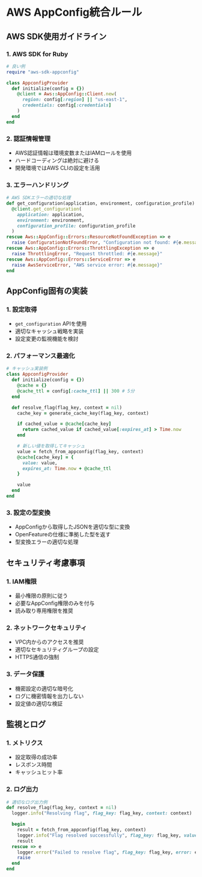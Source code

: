 # AWS AppConfig統合ルール

## AWS SDK使用ガイドライン

### 1. AWS SDK for Ruby
```ruby
# 良い例
require "aws-sdk-appconfig"

class AppconfigProvider
  def initialize(config = {})
    @client = Aws::AppConfig::Client.new(
      region: config[:region] || "us-east-1",
      credentials: config[:credentials]
    )
  end
end
```

### 2. 認証情報管理
- AWS認証情報は環境変数またはIAMロールを使用
- ハードコーディングは絶対に避ける
- 開発環境ではAWS CLIの設定を活用

### 3. エラーハンドリング
```ruby
# AWS SDKエラーの適切な処理
def get_configuration(application, environment, configuration_profile)
  @client.get_configuration(
    application: application,
    environment: environment,
    configuration_profile: configuration_profile
  )
rescue Aws::AppConfig::Errors::ResourceNotFoundException => e
  raise ConfigurationNotFoundError, "Configuration not found: #{e.message}"
rescue Aws::AppConfig::Errors::ThrottlingException => e
  raise ThrottlingError, "Request throttled: #{e.message}"
rescue Aws::AppConfig::Errors::ServiceError => e
  raise AwsServiceError, "AWS service error: #{e.message}"
end
```

## AppConfig固有の実装

### 1. 設定取得
- `get_configuration` APIを使用
- 適切なキャッシュ戦略を実装
- 設定変更の監視機能を検討

### 2. パフォーマンス最適化
```ruby
# キャッシュ実装例
class AppconfigProvider
  def initialize(config = {})
    @cache = {}
    @cache_ttl = config[:cache_ttl] || 300 # 5分
  end

  def resolve_flag(flag_key, context = nil)
    cache_key = generate_cache_key(flag_key, context)

    if cached_value = @cache[cache_key]
      return cached_value if cached_value[:expires_at] > Time.now
    end

    # 新しい値を取得してキャッシュ
    value = fetch_from_appconfig(flag_key, context)
    @cache[cache_key] = {
      value: value,
      expires_at: Time.now + @cache_ttl
    }

    value
  end
end
```

### 3. 設定の型変換
- AppConfigから取得したJSONを適切な型に変換
- OpenFeatureの仕様に準拠した型を返す
- 型変換エラーの適切な処理

## セキュリティ考慮事項

### 1. IAM権限
- 最小権限の原則に従う
- 必要なAppConfig権限のみを付与
- 読み取り専用権限を推奨

### 2. ネットワークセキュリティ
- VPC内からのアクセスを推奨
- 適切なセキュリティグループの設定
- HTTPS通信の強制

### 3. データ保護
- 機密設定の適切な暗号化
- ログに機密情報を出力しない
- 設定値の適切な検証

## 監視とログ

### 1. メトリクス
- 設定取得の成功率
- レスポンス時間
- キャッシュヒット率

### 2. ログ出力
```ruby
# 適切なログ出力例
def resolve_flag(flag_key, context = nil)
  logger.info("Resolving flag", flag_key: flag_key, context: context)

  begin
    result = fetch_from_appconfig(flag_key, context)
    logger.info("Flag resolved successfully", flag_key: flag_key, value: result)
    result
  rescue => e
    logger.error("Failed to resolve flag", flag_key: flag_key, error: e.message)
    raise
  end
end
```
